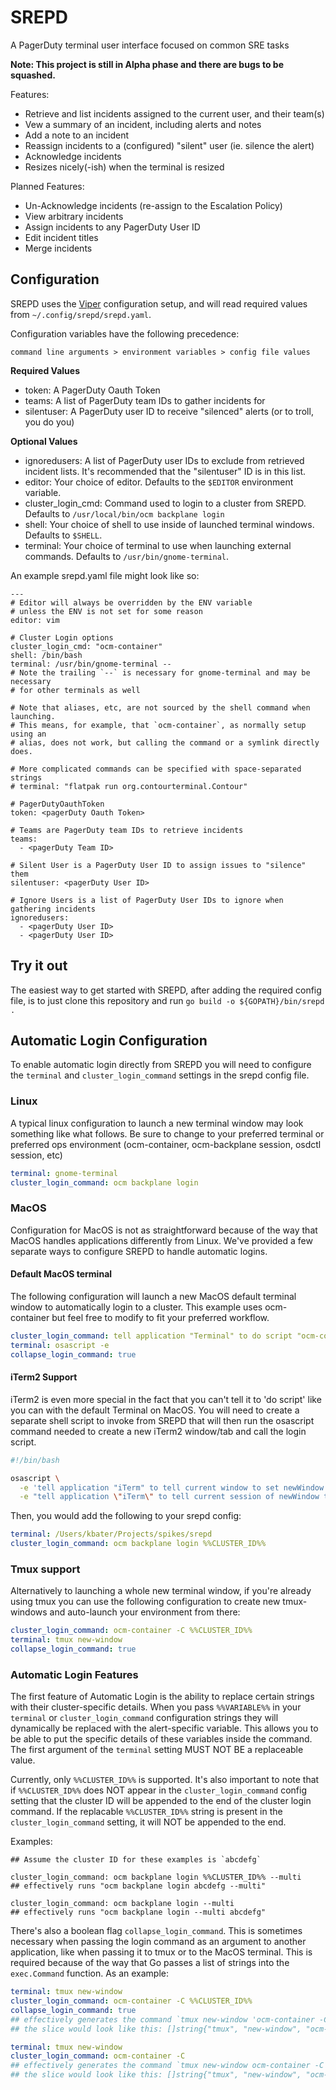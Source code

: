 # SREPD

A PagerDuty terminal user interface focused on common SRE tasks

**Note: This project is still in Alpha phase and there are bugs to be squashed.**

Features:

* Retrieve and list incidents assigned to the current user, and their team(s)
* Vew a summary of an incident, including alerts and notes
* Add a note to an incident
* Reassign incidents to a (configured) "silent" user (ie. silence the alert)
* Acknowledge incidents
* Resizes nicely(-ish) when the terminal is resized

Planned Features:

* Un-Acknowledge incidents (re-assign to the Escalation Policy)
* View arbitrary incidents
* Assign incidents to any PagerDuty User ID
* Edit incident titles
* Merge incidents

## Configuration

SREPD uses the [Viper](https://github.com/spf13/viper) configuration setup, and will read required values from `~/.config/srepd/srepd.yaml`.

Configuration variables have the following precedence: 

`command line arguments > environment variables > config file values`

**Required Values**

* token: A PagerDuty Oauth Token
* teams: A list of PagerDuty team IDs to gather incidents for
* silentuser: A PagerDuty user ID to receive "silenced" alerts (or to troll, you do you)

**Optional Values**

* ignoredusers: A list of PagerDuty user IDs to exclude from retrieved incident lists.  It's recommended that the "silentuser" ID is in this list.
* editor: Your choice of editor.  Defaults to the `$EDITOR` environment variable.
* cluster_login_cmd: Command used to login to a cluster from SREPD.  Defaults to `/usr/local/bin/ocm backplane login`
* shell: Your choice of shell to use inside of launched terminal windows. Defaults to `$SHELL`.
* terminal: Your choice of terminal to use when launching external commands. Defaults to `/usr/bin/gnome-terminal`.

An example srepd.yaml file might look like so:

```
---
# Editor will always be overridden by the ENV variable
# unless the ENV is not set for some reason
editor: vim

# Cluster Login options
cluster_login_cmd: "ocm-container"
shell: /bin/bash
terminal: /usr/bin/gnome-terminal --
# Note the trailing `--` is necessary for gnome-terminal and may be necessary
# for other terminals as well

# Note that aliases, etc, are not sourced by the shell command when launching.
# This means, for example, that `ocm-container`, as normally setup using an
# alias, does not work, but calling the command or a symlink directly does.

# More complicated commands can be specified with space-separated strings
# terminal: "flatpak run org.contourterminal.Contour"

# PagerDutyOauthToken
token: <pagerDuty Oauth Token>

# Teams are PagerDuty team IDs to retrieve incidents
teams:
  - <pagerDuty Team ID>

# Silent User is a PagerDuty User ID to assign issues to "silence" them
silentuser: <pagerDuty User ID>

# Ignore Users is a list of PagerDuty User IDs to ignore when gathering incidents
ignoredusers:
  - <pagerDuty User ID>
  - <pagerDuty User ID>
```

## Try it out

The easiest way to get started with SREPD, after adding the required config file, is to just clone this repository and run `go build -o ${GOPATH}/bin/srepd .`

## Automatic Login Configuration

To enable automatic login directly from SREPD you will need to configure the `terminal` and `cluster_login_command` settings in the srepd config file.

### Linux
A typical linux configuration to launch a new terminal window may look something like what follows. Be sure to change to your preferred terminal or preferred ops environment (ocm-container, ocm-backplane session, osdctl session, etc)

```yaml
terminal: gnome-terminal
cluster_login_command: ocm backplane login
```

### MacOS
Configuration for MacOS is not as straightforward because of the way that MacOS handles applications differently from Linux. We've provided a few separate ways to configure SREPD to handle automatic logins.

#### Default MacOS terminal
The following configuration will launch a new MacOS default terminal window to automatically login to a cluster. This example uses ocm-container but feel free to modify to fit your preferred workflow.

```yaml
cluster_login_command: tell application "Terminal" to do script "ocm-container -C %%CLUSTER_ID%%"
terminal: osascript -e
collapse_login_command: true
```

#### iTerm2 Support
iTerm2 is even more special in the fact that you can't tell it to 'do script' like you can with the default Terminal on MacOS. You will need to create a separate shell script to invoke from SREPD that will then run the osascript command needed to create a new iTerm2 window/tab and call the login script.

```bash
#!/bin/bash

osascript \
  -e 'tell application "iTerm" to tell current window to set newWindow to (create tab with default profile)' \
  -e "tell application \"iTerm\" to tell current session of newWindow to write text \"${*}\""
```

Then, you would add the following to your srepd config:

```yaml
terminal: /Users/kbater/Projects/spikes/srepd
cluster_login_command: ocm backplane login %%CLUSTER_ID%%
```

### Tmux support
Alternatively to launching a whole new terminal window, if you're already using tmux you can use the following configuration to create new tmux-windows and auto-launch your environment from there:

```yaml
cluster_login_command: ocm-container -C %%CLUSTER_ID%%
terminal: tmux new-window
collapse_login_command: true
```

### Automatic Login Features
The first feature of Automatic Login is the ability to replace certain strings with their cluster-specific details. When you pass `%%VARIABLE%%` in your `terminal` or `cluster_login_command` configuration strings they will dynamically be replaced with the alert-specific variable. This allows you to be able to put the specific details of these variables inside the command. The first argument of the `terminal` setting MUST NOT BE a replaceable value.

Currently, only `%%CLUSTER_ID%%` is supported. It's also important to note that if `%%CLUSTER_ID%%` does NOT appear in the `cluster_login_command` config setting that the cluster ID will be appended to the end of the cluster login command. If the replacable `%%CLUSTER_ID%%` string is present in the `cluster_login_command` setting, it will NOT be appended to the end.

Examples:
```
## Assume the cluster ID for these examples is `abcdefg`

cluster_login_command: ocm backplane login %%CLUSTER_ID%% --multi
## effectively runs "ocm backplane login abcdefg --multi"

cluster_login_command: ocm backplane login --multi
## effectively runs "ocm backplane login --multi abcdefg"
```

There's also a boolean flag `collapse_login_command`. This is sometimes necessary when passing the login command as an argument to another application, like when passing it to tmux or to the MacOS terminal. This is required because of the way that Go passes a list of strings into the `exec.Command` function. As an example:

```yaml
terminal: tmux new-window
cluster_login_command: ocm-container -C %%CLUSTER_ID%%
collapse_login_command: true
## effectively generates the command `tmux new-window 'ocm-container -C abcdefg'` - allowing the whole cluster-login command to be passed as a single string
## the slice would look like this: []string{"tmux", "new-window", "ocm-container -C abcdefg"}

terminal: tmux new-window
cluster_login_command: ocm-container -C
## effectively generates the command `tmux new-window ocm-container -C abcdefg` - which passes each space-delimited string as a separate argument to the new-window tmux command.
## the slice would look like this: []string{"tmux", "new-window", "ocm-container", "-C", "abcdefg"}
```
